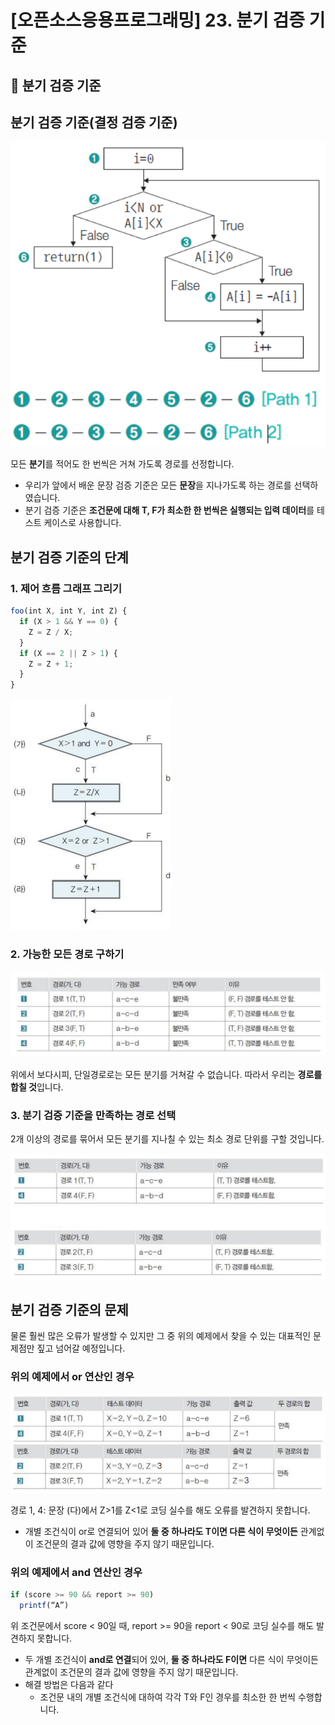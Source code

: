 # [오픈소스응용프로그래밍] 23. 분기 검증 기준

<aside>

# 💖 분기 검증 기준

</aside>

## 분기 검증 기준(결정 검증 기준)

![image.png](image%2044.png)

모든 **분기**를 적어도 한 번씩은 거쳐 가도록 경로를 선정합니다.

- 우리가 앞에서 배운 문장 검증 기준은 모든 **문장**을 지나가도록 하는 경로를 선택하였습니다.
- 분기 검증 기준은 **조건문에 대해 T, F가 최소한 한 번씩은 실행되는 입력 데이터**를 테스트 케이스로 사용합니다.

## 분기 검증 기준의 단계

### 1. 제어 흐름 그래프 그리기

```jsx
foo(int X, int Y, int Z) {
  if (X > 1 && Y == 0) {
    Z = Z / X;
  }
  if (X == 2 || Z > 1) {
    Z = Z + 1;
  }
}
```

![image.png](image%2045.png)

### 2. 가능한 모든 경로 구하기

![image.png](image%2046.png)

위에서 보다시피, 단일경로로는 모든 분기를 거쳐갈 수 없습니다. 따라서 우리는 **경로를 합칠 것**입니다.

### 3. 분기 검증 기준을 만족하는 경로 선택

2개 이상의 경로를 묶어서 모든 분기를 지나칠 수 있는 최소 경로 단위를 구할 것입니다.

![image.png](image%2047.png)

## 분기 검증 기준의 문제

물론 훨씬 많은 오류가 발생할 수 있지만 그 중 위의 예제에서 찾을 수 있는 대표적인 문제점만 짚고 넘어갈 예정입니다.

### 위의 예제에서 or 연산인 경우

![image.png](image%2048.png)

경로 1, 4: 문장 (다)에서 Z>1를 Z<1로 코딩 실수를 해도 오류를 발견하지 못합니다.

- 개별 조건식이 or로 연결되어 있어 **둘 중 하나라도 T이면 다른 식이 무엇이든** 관계없이 조건문의 결과 값에 영향을 주지 않기 때문입니다.

### 위의 예제에서 and 연산인 경우

```jsx
if (score >= 90 && report >= 90)
  printf(“A”)
```

위 조건문에서 score < 90일 때, report >= 90을 report < 90로 코딩 실수를 해도 발견하지 못합니다.

- 두 개별 조건식이 **and로 연결**되어 있어, **둘 중 하나라도 F이면** 다른 식이 무엇이든 관계없이 조건문의 결과 값에 영향을 주지 않기 때문입니다.
- 해결 방법은 다음과 같다
    - 조건문 내의 개별 조건식에 대하여 각각 T와 F인 경우를 최소한 한 번씩 수행합니다.